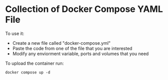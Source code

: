 # Collection of Docker Compose YAML File

To use it:

 - Create a new file called "docker-compose.yml"
 - Paste the code from one of the file that you are interested
 - Modify any enviorment variable, ports and volumes that you need

To upload the container run:

```
docker compose up -d
```